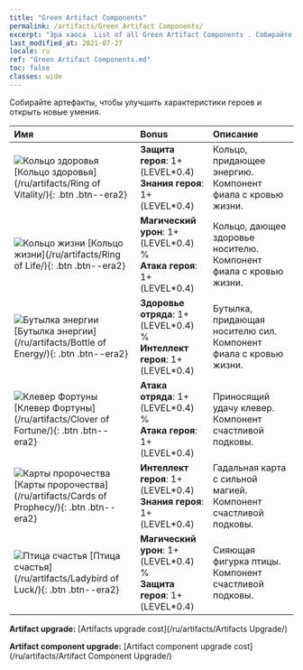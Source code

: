 ```yaml
---
title: "Green Artifact Components"
permalink: /artifacts/Green Artifact Components/
excerpt: "Эра хаоса  List of all Green Artifact Components . Собирайте артефакты, чтобы улучшить характеристики героев и открыть новые умения."
last_modified_at: 2021-07-27
locale: ru
ref: "Green Artifact Components.md"
toc: false
classes: wide
---
```


  Собирайте артефакты, чтобы улучшить характеристики героев и открыть новые умения.

  |     Имя    |   Bonus | Описание | 
  |:------------|:--------|:------------| 
 | ![Кольцо здоровья](/images/t/artifact_40111.png) [Кольцо здоровья](/ru/artifacts/Ring of Vitality/){: .btn .btn--era2} | **Защита героя**: 1+(LEVEL\*0.4)<br/>**Знания героя**: 1+(LEVEL\*0.4) | Кольцо, придающее энергию. Компонент фиала с кровью жизни. | 
 | ![Кольцо жизни](/images/t/artifact_40112.png) [Кольцо жизни](/ru/artifacts/Ring of Life/){: .btn .btn--era2} | **Магический урон**: 1+(LEVEL\*0.4) %<br/>**Атака героя**: 1+(LEVEL\*0.4) | Кольцо, дающее здоровье носителю. Компонент фиала с кровью жизни. | 
 | ![Бутылка энергии](/images/t/artifact_40113.png) [Бутылка энергии](/ru/artifacts/Bottle of Energy/){: .btn .btn--era2} | **Здоровье отряда**: 1+(LEVEL\*0.4) %<br/>**Интеллект героя**: 1+(LEVEL\*0.4) | Бутылка, придающая носителю сил. Компонент фиала с кровью жизни. | 
 | ![Клевер Фортуны](/images/t/artifact_40121.png) [Клевер Фортуны](/ru/artifacts/Clover of Fortune/){: .btn .btn--era2} | **Атака отряда**: 1+(LEVEL\*0.4) %<br/>**Атака героя**: 1+(LEVEL\*0.4) | Приносящий удачу клевер. Компонент счастливой подковы. | 
 | ![Карты пророчества](/images/t/artifact_40122.png) [Карты пророчества](/ru/artifacts/Cards of Prophecy/){: .btn .btn--era2} | **Интеллект героя**: 1+(LEVEL\*0.4)<br/>**Знания героя**: 1+(LEVEL\*0.4) | Гадальная карта с сильной магией. Компонент счастливой подковы. | 
 | ![Птица счастья](/images/t/artifact_40123.png) [Птица счастья](/ru/artifacts/Ladybird of Luck/){: .btn .btn--era2} | **Магический урон**: 1+(LEVEL\*0.4) %<br/>**Защита героя**: 1+(LEVEL\*0.4) | Сияющая фигурка птицы. Компонент счастливой подковы. | 


  **Artifact upgrade:** [Artifacts upgrade cost](/ru/artifacts/Artifacts Upgrade/)

 **Artifact component upgrade:** [Artifact component upgrade cost](/ru/artifacts/Artifact Component Upgrade/)

